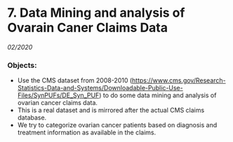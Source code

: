 # 7. Data Mining and analysis of Ovarain Caner Claims Data
*02/2020*

### Objects:  
  * Use the CMS dataset from 2008-2010 (https://www.cms.gov/Research-Statistics-Data-and-Systems/Downloadable-Public-Use-Files/SynPUFs/DE_Syn_PUF) to do some data mining and analysis of ovarian cancer claims data.  
  * This is a real dataset and is mirrored after the actual CMS claims database.    
  * We try to categorize ovarian cancer patients based on diagnosis and treatment information as available in the claims.  
